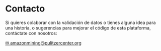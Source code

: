 # Contacto

Si quieres colaborar con la validación de datos o tienes alguna idea para una historia, o sugerencias para mejorar el código de esta plataforma, contáctate con nosotros:

<a class="amw-mail-link" href="mailtio:amazonmining@pulitzercenter.org">&#9993;  amazonmining@pulitzercenter.org</a>
